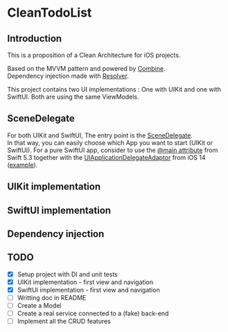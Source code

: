 # CleanTodoList

## Introduction
This is a proposition of a Clean Architecture for iOS projects.

Based on the MVVM pattern and powered by [Combine](https://developer.apple.com/documentation/combine).<br/>
Dependency injection made with [Resolver](https://github.com/hmlongco/Resolver).

This project contains two UI implementations : One with UIKit and one with SwiftUI. Both are using the same ViewModels.

## SceneDelegate
For both UIKit and SwiftUI, The entry point is the [SceneDelegate](https://github.com/ragu89/CleanTodoList/blob/main/CleanTodoList/SceneDelegate.swift).<br/>
In that way, you can easily choose which App you want to start (UIKit or SwiftUI). For a pure SwiftUI app, consider to use the [@main attribute](https://github.com/apple/swift-evolution/blob/master/proposals/0281-main-attribute.md) from Swift 5.3 together with the [UIApplicationDelegateAdaptor](https://developer.apple.com/documentation/swiftui/uiapplicationdelegateadaptor) from iOS 14 ([example](https://www.hackingwithswift.com/quick-start/swiftui/how-to-add-an-appdelegate-to-a-swiftui-app)).

## UIKit implementation


## SwiftUI implementation


## Dependency injection


## TODO

- [x] Setup project with DI and unit tests<br/>
- [x] UIKit implementation - first view and navigation<br/>
- [x] SwiftUI implementation - first view and navigation<br/>
- [ ] Writting doc in README<br/>
- [ ] Create a Model<br/>
- [ ] Create a real service connected to a (fake) back-end<br/>
- [ ] Implement all the CRUD features<br/>
